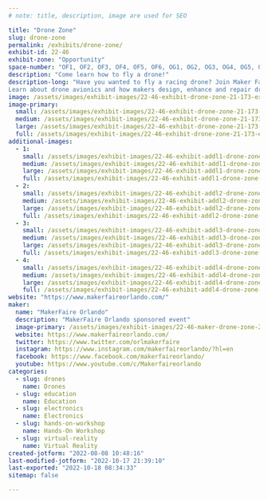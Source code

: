 ```yaml
---
# note: title, description, image are used for SEO

title: "Drone Zone"
slug: drone-zone
permalink: /exhibits/drone-zone/
exhibit-id: 22-46
exhibit-zone: "Opportunity"
space-number: "OF1, OF2, OF3, OF4, OF5, OF6, OG1, OG2, OG3, OG4, OG5, OG6"
description: "Come learn how to fly a drone!"
description-long: "Have you wanted to fly a racing drone? Join Maker Faire Orlando and BetaFPV and learn to fly an FPV drone. An FPV or first person view drone has a camera mounted at the front of the drone. With this camera and a pair VR like goggles and a flight controller, you can experience flight like you&#039;re in the drone.
Learn about drone avionics and how makers design, enhance and repair drones"
image: /assets/images/exhibit-images/22-46-exhibit-drone-zone-21-173-exhibit-drone-zone-43-pxl-20211014-011949091-3-9502-large-large.jpg
image-primary: 
  small: /assets/images/exhibit-images/22-46-exhibit-drone-zone-21-173-exhibit-drone-zone-43-pxl-20211014-011949091-3-9502-large-small.jpg
  medium: /assets/images/exhibit-images/22-46-exhibit-drone-zone-21-173-exhibit-drone-zone-43-pxl-20211014-011949091-3-9502-large-medium.jpg
  large: /assets/images/exhibit-images/22-46-exhibit-drone-zone-21-173-exhibit-drone-zone-43-pxl-20211014-011949091-3-9502-large-large.jpg
  full: /assets/images/exhibit-images/22-46-exhibit-drone-zone-21-173-exhibit-drone-zone-43-pxl-20211014-011949091-3-9502-large-full.jpg
additional-images: 
  - 1:
    small: /assets/images/exhibit-images/22-46-exhibit-addl1-drone-zone-51702266147-86d975b73f-c-small.jpg
    medium: /assets/images/exhibit-images/22-46-exhibit-addl1-drone-zone-51702266147-86d975b73f-c-medium.jpg
    large: /assets/images/exhibit-images/22-46-exhibit-addl1-drone-zone-51702266147-86d975b73f-c-large.jpg
    full: /assets/images/exhibit-images/22-46-exhibit-addl1-drone-zone-51702266147-86d975b73f-c-full.jpg
  - 2:
    small: /assets/images/exhibit-images/22-46-exhibit-addl2-drone-zone-51703344518-e6c4d430af-c-small.jpg
    medium: /assets/images/exhibit-images/22-46-exhibit-addl2-drone-zone-51703344518-e6c4d430af-c-medium.jpg
    large: /assets/images/exhibit-images/22-46-exhibit-addl2-drone-zone-51703344518-e6c4d430af-c-large.jpg
    full: /assets/images/exhibit-images/22-46-exhibit-addl2-drone-zone-51703344518-e6c4d430af-c-full.jpg
  - 3:
    small: /assets/images/exhibit-images/22-46-exhibit-addl3-drone-zone-51703712809-95683853c4-c-small.jpg
    medium: /assets/images/exhibit-images/22-46-exhibit-addl3-drone-zone-51703712809-95683853c4-c-medium.jpg
    large: /assets/images/exhibit-images/22-46-exhibit-addl3-drone-zone-51703712809-95683853c4-c-large.jpg
    full: /assets/images/exhibit-images/22-46-exhibit-addl3-drone-zone-51703712809-95683853c4-c-full.jpg
  - 4:
    small: /assets/images/exhibit-images/22-46-exhibit-addl4-drone-zone-51703736384-b5283685ef-c-small.jpg
    medium: /assets/images/exhibit-images/22-46-exhibit-addl4-drone-zone-51703736384-b5283685ef-c-medium.jpg
    large: /assets/images/exhibit-images/22-46-exhibit-addl4-drone-zone-51703736384-b5283685ef-c-large.jpg
    full: /assets/images/exhibit-images/22-46-exhibit-addl4-drone-zone-51703736384-b5283685ef-c-full.jpg
website: "https://www.makerfaireorlando.com/"
maker: 
  name: "MakerFaire Orlando"
  description: "MakerFaire Orlando sponsored event"
  image-primary: /assets/images/exhibit-images/22-46-maker-drone-zone-21-173-exhibit-addl1-drone-zone-dronezone-logo-large-medium.jpg
  website: https://www.makerfaireorlando.com/
  twitter: https://www.twitter.com/orlmakerfaire
  instagram: https://www.instagram.com/makerfaireorlando/?hl=en
  facebook: https://www.facebook.com/makerfaireorlando/
  youtube: https://www.youtube.com/c/Makerfaireorlando
categories: 
  - slug: drones
    name: Drones
  - slug: education
    name: Education
  - slug: electronics
    name: Electronics
  - slug: hands-on-workshop
    name: Hands-On Workshop
  - slug: virtual-reality
    name: Virtual Reality
created-jotform: "2022-08-08 10:48:16"
last-modified-jotform: "2022-10-17 21:39:10"
last-exported: "2022-10-18 08:34:33"
sitemap: false

---
```

